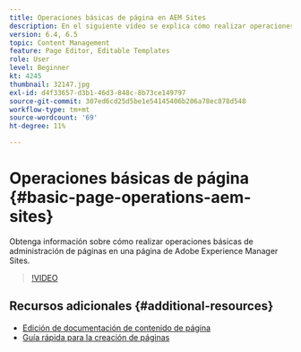 ```yaml
---
title: Operaciones básicas de página en AEM Sites
description: En el siguiente vídeo se explica cómo realizar operaciones básicas de administración de páginas en una página de Adobe Experience Manager Sites.
version: 6.4, 6.5
topic: Content Management
feature: Page Editor, Editable Templates
role: User
level: Beginner
kt: 4245
thumbnail: 32147.jpg
exl-id: d4f33657-d3b1-46d3-848c-8b73ce149797
source-git-commit: 307ed6cd25d5be1e54145406b206a78ec878d548
workflow-type: tm+mt
source-wordcount: '69'
ht-degree: 11%

---
```


# Operaciones básicas de página {#basic-page-operations-aem-sites}

Obtenga información sobre cómo realizar operaciones básicas de administración de páginas en una página de Adobe Experience Manager Sites.

>[!VIDEO](https://video.tv.adobe.com/v/32147?quality=12&learn=on)


## Recursos adicionales {#additional-resources}

* [Edición de documentación de contenido de página](https://experienceleague.adobe.com/docs/experience-manager-65/authoring/authoring/editing-content.html)
* [Guía rápida para la creación de páginas](https://experienceleague.adobe.com/docs/experience-manager-cloud-service/sites/authoring/getting-started/quick-start.html)
